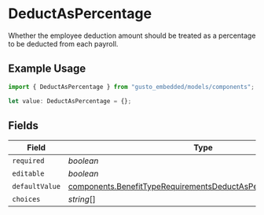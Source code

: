 # DeductAsPercentage

Whether the employee deduction amount should be treated as a percentage to be deducted from each payroll.

## Example Usage

```typescript
import { DeductAsPercentage } from "gusto_embedded/models/components";

let value: DeductAsPercentage = {};
```

## Fields

| Field                                                                                                                                                | Type                                                                                                                                                 | Required                                                                                                                                             | Description                                                                                                                                          |
| ---------------------------------------------------------------------------------------------------------------------------------------------------- | ---------------------------------------------------------------------------------------------------------------------------------------------------- | ---------------------------------------------------------------------------------------------------------------------------------------------------- | ---------------------------------------------------------------------------------------------------------------------------------------------------- |
| `required`                                                                                                                                           | *boolean*                                                                                                                                            | :heavy_minus_sign:                                                                                                                                   | N/A                                                                                                                                                  |
| `editable`                                                                                                                                           | *boolean*                                                                                                                                            | :heavy_minus_sign:                                                                                                                                   | N/A                                                                                                                                                  |
| `defaultValue`                                                                                                                                       | [components.BenefitTypeRequirementsDeductAsPercentageDefaultValue](../../models/components/benefittyperequirementsdeductaspercentagedefaultvalue.md) | :heavy_minus_sign:                                                                                                                                   | N/A                                                                                                                                                  |
| `choices`                                                                                                                                            | *string*[]                                                                                                                                           | :heavy_minus_sign:                                                                                                                                   | N/A                                                                                                                                                  |